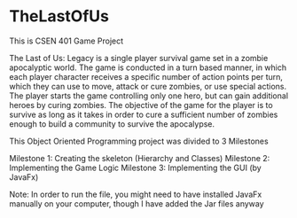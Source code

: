 # TheLastOfUs
This is CSEN 401 Game Project

The Last of Us: Legacy is a single player survival game set in a zombie apocalyptic world.
The game is conducted in a turn based manner, in which each player character receives a specific
number of action points per turn, which they can use to move, attack or cure zombies, or use
special actions.
The player starts the game controlling only one hero, but can gain additional heroes by curing
zombies. The objective of the game for the player is to survive as long as it takes in order to
cure a sufficient number of zombies enough to build a community to survive the apocalypse.

This Object Oriented Programming project was divided to 3 Milestones 

Milestone 1: Creating the skeleton (Hierarchy and Classes)
Milestone 2: Implementing the Game Logic
Milestone 3: Implementing the GUI (by JavaFx)

Note:
In order to run the file, you might need to have installed JavaFx manually on your computer, though I have added the Jar files anyway

